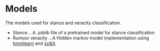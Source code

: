 # Models

The models used for stance and veracity classification.

* Stance
...A .joblib file of a pretrained model for stance classification
* Rumour veracity
...A Hidden markov model implementation using [hmmlearn](https://hmmlearn.readthedocs.io/en/latest/) and [scikit](https://scikit-learn.org/stable/).